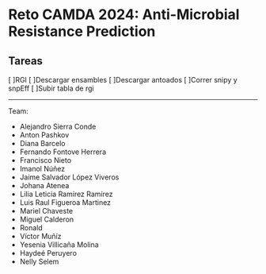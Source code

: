 # Reto CAMDA 2024: Anti-Microbial Resistance Prediction

## Tareas
[ ]RGI 
[ ]Descargar ensambles
[ ]Descargar antoados
[ ]Correr snipy y snpEff
[ ]Subir tabla de rgi


-----

Team: 

- Alejandro Sierra Conde
- Anton Pashkov
- Diana Barcelo
- Fernando Fontove Herrera
- Francisco Nieto
- Imanol Núñez
- Jaime Salvador López Viveros
- Johana Atenea
- Lilia Leticia Ramírez Ramírez
- Luis Raul Figueroa Martinez
- Mariel Chaveste
- Miguel Calderon
- Ronald
- Víctor Muñíz
- Yesenia Villicaña Molina
- Haydeé Peruyero
- Nelly Selem
